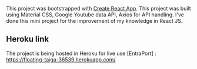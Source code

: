 This project was bootstrapped with [Create React App](https://github.com/facebook/create-react-app).
This project was built using Material CSS, Google Youtube data API, Axios for API handling.
I've done this mini project for the improvement of my knowledge in React JS.

## Heroku link
The project is being hosted in Heroku for live use [EntraPort] : https://floating-taiga-36539.herokuapp.com/
